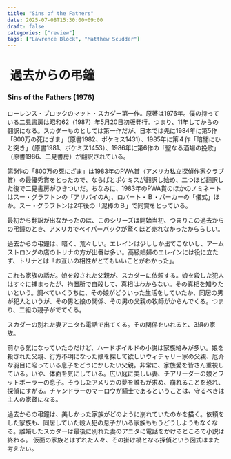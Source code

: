 ```yaml
---
title: "Sins of the Fathers"
date: 2025-07-08T15:30:00+09:00
draft: false
categories: ["review"]
tags: ["Lawrence Block", "Matthew Scudder"]
---
```


#  過去からの弔鐘
### Sins of the Fathers (1976)

ローレンス・ブロックのマット・スカダー第一作。原著は1976年。僕の持っている二見書房は昭和62（1987）年5月20日初版発行。つまり、11年してからの翻訳になる。スカダーものとしては第一作だが、日本では先に1984年に第5作「800万の死にざま」（原書1982、ポケミス1431）、1985年に第４作「暗闇にひと突き」（原書1981、ポケミス1453）、1986年に第6作の「聖なる酒場の挽歌」（原書1986、二見書房）が翻訳されている。

第5作の「800万の死にざま」は1983年のPWA賞（アメリカ私立探偵作家クラブ賞）の最優秀賞をとったので、ならばとポケミスが翻訳し始め、二つほど翻訳した後で二見書房がひきついだ。ちなみに、1983年のPWA賞のほかのノミネートはスー・グラフトンの「アリバイのA」、ロバート・Ｂ・パーカーの「儀式」ほか。スー・グラフトンは2年後の「泥棒のＢ」で同賞をとっている。

最初から翻訳が出なかったのは、このシリーズは開始当初、つまりこの過去からの弔鐘のとき、アメリカでペイパーバックが驚くほど売れなかったかららしい。

過去からの弔鐘は、暗く、荒々しい。エレインは少ししか出てこないし、アームストロングの店のトリナの方が出番は多い。高級娼婦のエレインには役に立たず、トリナとは「お互いの相性がとてもいいことがわかった」。

これも家族の話だ。娘を殺された父親が、スカダーに依頼する。娘を殺した犯人はすぐに捕まったが、拘置所で自殺して、真相はわからない。その真相を知りたいという。調べていくうちに、その娘がどういった生活をしていたか、同居の男が犯人というが、その男と娘の関係、その男の父親の牧師がからんでくる。つまり、二組の親子がでてくる。

スカダーの別れた妻アニタも電話で出てくる。その関係をいれると、3組の家族。

前から気になっていたのだけど、ハードボイルドの小説は家族絡みが多い。娘を殺された父親、行方不明になった娘を探して欲しいウィチャリー家の父親、厄介な羽目に陥っている息子をどうにかしたい父親。非常に、家族愛を皆さん重視している。いや、体面を気にしている。広い庭に美しい妻、チアリーダーの娘とフットボーラーの息子。そうしたアメリカの夢を誰もが求め、崩れることを恐れ、探偵にすがる。チャンドラーのマーロウが騎士であるということは、守るべきは主人の家督になる。

過去からの弔鐘は、美しかった家族がどのように崩れていたのかを描く。依頼をした家族も、同居していた殺人犯の息子がいる家族ももうどうしようもなくなる。離婚したスカダーは最後に別れた妻のアニタに電話をかけるところで小説は終わる。
仮面の家族とはずれた人々、その掛け橋となる探偵という図式はまた考えたい。